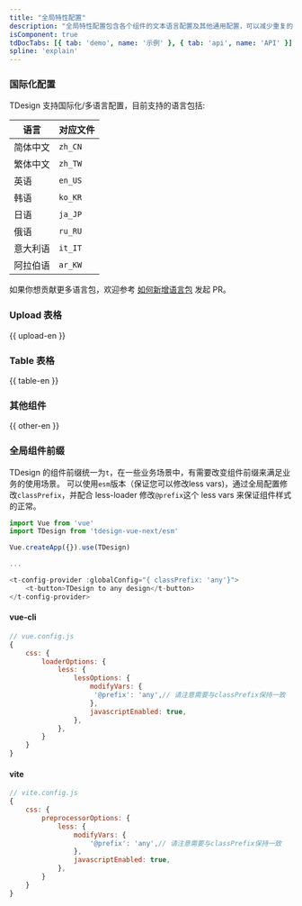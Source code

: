 ```yaml
---
title: "全局特性配置"
description: "全局特性配置包含各个组件的文本语言配置及其他通用配置，可以减少重复的通用配置。"
isComponent: true
tdDocTabs: [{ tab: 'demo', name: '示例' }, { tab: 'api', name: 'API' }]
spline: 'explain'
---
```



### 国际化配置

TDesign 支持国际化/多语言配置，目前支持的语言包括:

语言 | 对应文件
-- | --
简体中文 | `zh_CN`
繁体中文 | `zh_TW`
英语 | `en_US`
韩语 | `ko_KR`
日语 | `ja_JP`
俄语 | `ru_RU`
意大利语 | `it_IT`
阿拉伯语 | `ar_KW`

如果你想贡献更多语言包，欢迎参考 [如何新增语言包](https://github.com/Tencent/tdesign-common/blob/develop/js/global-config/locale/CONTRIBUTING.md) 发起 PR。

### Upload 表格

{{ upload-en }}

### Table 表格

{{ table-en }}

### 其他组件

{{ other-en }}


### 全局组件前缀

TDesign 的组件前缀统一为`t`，在一些业务场景中，有需要改变组件前缀来满足业务的使用场景。
可以使用`esm`版本（保证您可以修改less vars)，通过全局配置修改`classPrefix`，并配合 less-loader 修改`@prefix`这个 less vars 来保证组件样式的正常。

```js
import Vue from 'vue'
import TDesign from 'tdesign-vue-next/esm'

Vue.createApp({}).use(TDesign)

...

<t-config-provider :globalConfig="{ classPrefix: 'any'}">
    <t-button>TDesign to any design</t-button>
</t-config-provider>
```

#### vue-cli
```js
// vue.config.js
{
    css: {
        loaderOptions: {
            less: {
                lessOptions: {
                    modifyVars: {
                     '@prefix': 'any',// 请注意需要与classPrefix保持一致
                    },
                    javascriptEnabled: true,
                },
            },
        }
    }
}
```

#### vite
```js
// vite.config.js
{
    css: {
        preprocessorOptions: {
            less: {
                modifyVars: {
                    '@prefix': 'any',// 请注意需要与classPrefix保持一致
                },
                javascriptEnabled: true,
            },
        }
    }
}
```